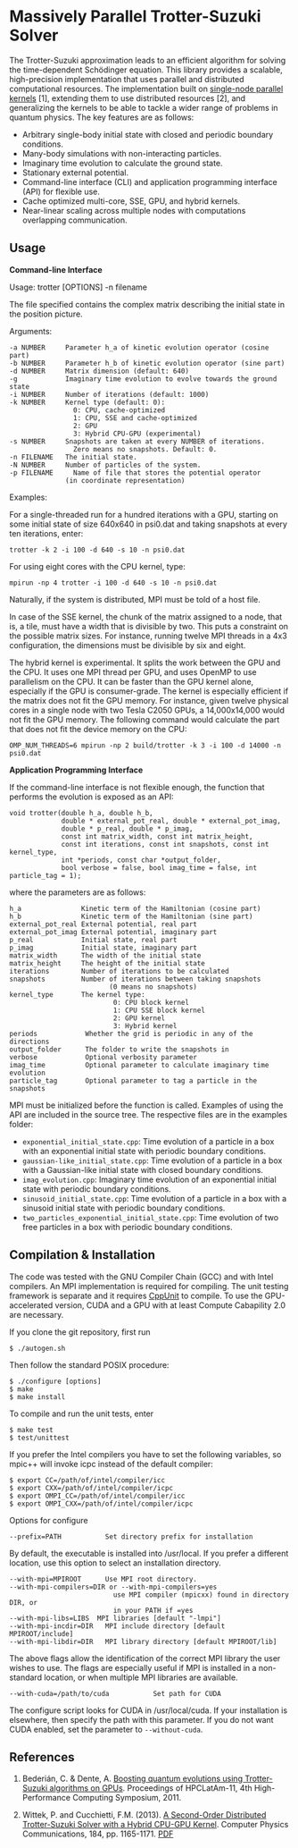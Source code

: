 Massively Parallel Trotter-Suzuki Solver
========================================

The Trotter-Suzuki approximation leads to an efficient algorithm for solving the time-dependent Schödinger equation. This library provides a scalable, high-precision implementation that uses parallel and distributed computational resources. The implementation built on [single-node parallel kernels](https://bitbucket.org/zzzoom/trottersuzuki) [1], extending them to use distributed resources [2], and generalizing the kernels to be able to tackle a wider range of problems in quantum physics. The key features are as follows:

  - Arbitrary single-body initial state with closed and periodic boundary conditions.
  - Many-body simulations with non-interacting particles.
  - Imaginary time evolution to calculate the ground state.
  - Stationary external potential.
  - Command-line interface (CLI) and application programming interface (API) for flexible use.
  - Cache optimized multi-core, SSE, GPU, and hybrid kernels.
  - Near-linear scaling across multiple nodes with computations overlapping communication.


Usage
-----

**Command-line Interface**

Usage: trotter [OPTIONS] -n filename 

The file specified contains the complex matrix describing the initial state in the position picture.

Arguments:

    -a NUMBER     Parameter h_a of kinetic evolution operator (cosine part)
    -b NUMBER     Parameter h_b of kinetic evolution operator (sine part)
    -d NUMBER     Matrix dimension (default: 640)
    -g            Imaginary time evolution to evolve towards the ground state
    -i NUMBER     Number of iterations (default: 1000)
    -k NUMBER     Kernel type (default: 0): 
                    0: CPU, cache-optimized
                    1: CPU, SSE and cache-optimized
                    2: GPU
                    3: Hybrid CPU-GPU (experimental)                    
    -s NUMBER     Snapshots are taken at every NUMBER of iterations.
                    Zero means no snapshots. Default: 0.
    -n FILENAME   The initial state.
    -N NUMBER     Number of particles of the system.
    -p FILENAME     Name of file that stores the potential operator 
                  (in coordinate representation)

Examples:

For a single-threaded run for a hundred iterations with a GPU, starting on some initial state of size 640x640 in psi0.dat and taking snapshots at every ten iterations, enter:

    trotter -k 2 -i 100 -d 640 -s 10 -n psi0.dat

For using eight cores with the CPU kernel, type:

    mpirun -np 4 trotter -i 100 -d 640 -s 10 -n psi0.dat
    
Naturally, if the system is distributed, MPI must be told of a host file. 

In case of the SSE kernel, the chunk of the matrix assigned to a node, that is, a tile, must have a width that is divisible by two. This puts a constraint on the possible matrix sizes. For instance, running twelve MPI threads in a 4x3 configuration, the dimensions must be divisible by six and eight.

The hybrid kernel is experimental. It splits the work between the GPU and the CPU. It uses one MPI thread per GPU, and uses OpenMP to use parallelism on the CPU. It can be faster than the GPU kernel alone, especially if the GPU is consumer-grade. The kernel is especially efficient if the matrix does not fit the GPU memory. For instance, given twelve physical cores in a single node with two Tesla C2050 GPUs, a 14,000x14,000 would not fit the GPU memory. The following command would calculate the part that does not fit the device memory on the CPU:

    OMP_NUM_THREADS=6 mpirun -np 2 build/trotter -k 3 -i 100 -d 14000 -n psi0.dat

**Application Programming Interface**

If the command-line interface is not flexible enough, the function that performs the evolution is exposed as an API:

    void trotter(double h_a, double h_b, 
                 double * external_pot_real, double * external_pot_imag, 
                 double * p_real, double * p_imag, 
                 const int matrix_width, const int matrix_height, 
                 const int iterations, const int snapshots, const int kernel_type, 
                 int *periods, const char *output_folder, 
                 bool verbose = false, bool imag_time = false, int particle_tag = 1);

where the parameters are as follows:

    h_a               Kinetic term of the Hamiltonian (cosine part)
    h_b               Kinetic term of the Hamiltonian (sine part)
    external_pot_real External potential, real part
    external_pot_imag External potential, imaginary part
    p_real            Initial state, real part
    p_imag            Initial state, imaginary part
    matrix_width      The width of the initial state
    matrix_height     The height of the initial state
    iterations        Number of iterations to be calculated
    snapshots         Number of iterations between taking snapshots 
                             (0 means no snapshots)
    kernel_type       The kernel type:
                              0: CPU block kernel
                              1: CPU SSE block kernel
                              2: GPU kernel
                              3: Hybrid kernel
    periods            Whether the grid is periodic in any of the directions
    output_folder      The folder to write the snapshots in
    verbose            Optional verbosity parameter
    imag_time          Optional parameter to calculate imaginary time evolution
    particle_tag       Optional parameter to tag a particle in the snapshots
  
MPI must be initialized before the function is called. Examples of using the API are included in the source tree. The respective files are in the examples folder:

  - `exponential_initial_state.cpp`: Time evolution of a particle in a box with an exponential initial state with periodic boundary conditions.
  - `gaussian-like_initial_state.cpp`: Time evolution of a particle in a box with a Gaussian-like initial state with closed boundary conditions.
  - `imag_evolution.cpp`: Imaginary time evolution of an exponential initial state with periodic boundary conditions.
  - `sinusoid_initial_state.cpp`: Time evolution of a particle in a box with a sinusoid initial state with periodic boundary conditions.
  - `two_particles_exponential_initial_state.cpp`: Time evolution of two free particles in a box with periodic boundary conditions.


Compilation & Installation
--------------------------
The code was tested with the GNU Compiler Chain (GCC) and with Intel compilers. An MPI implementation is required for compiling. The unit testing framework is separate and it requires [CppUnit](http://sourceforge.net/projects/cppunit/) to compile. To use the GPU-accelerated version, CUDA and a GPU with at least Compute Cabapility 2.0 are necessary.

If you clone the git repository, first run

    $ ./autogen.sh

Then follow the standard POSIX procedure:

    $ ./configure [options]
    $ make
    $ make install

To compile and run the unit tests, enter
    
    $ make test
    $ test/unittest

If you prefer the Intel compilers you have to set the following variables, so mpic++ will invoke icpc instead of the default compiler:

    $ export CC=/path/of/intel/compiler/icc
    $ export CXX=/path/of/intel/compiler/icpc
    $ export OMPI_CC=/path/of/intel/compiler/icc
    $ export OMPI_CXX=/path/of/intel/compiler/icpc
    
Options for configure

    --prefix=PATH           Set directory prefix for installation

By default, the executable is installed into /usr/local. If you prefer a
different location, use this option to select an installation
directory.

    --with-mpi=MPIROOT      Use MPI root directory.
    --with-mpi-compilers=DIR or --with-mpi-compilers=yes
                              use MPI compiler (mpicxx) found in directory DIR, or
                              in your PATH if =yes
    --with-mpi-libs=LIBS  MPI libraries [default "-lmpi"]
    --with-mpi-incdir=DIR   MPI include directory [default MPIROOT/include]
    --with-mpi-libdir=DIR   MPI library directory [default MPIROOT/lib]

The above flags allow the identification of the correct MPI library the user wishes to use. The flags are especially useful if MPI is installed in a non-standard location, or when multiple MPI libraries are available.

    --with-cuda=/path/to/cuda           Set path for CUDA

The configure script looks for CUDA in /usr/local/cuda. If your installation is elsewhere, then specify the path with this parameter. If you do not want CUDA enabled, set the parameter to ```--without-cuda```.

References
----------
  
  1. Bederián, C. & Dente, A. [Boosting quantum evolutions using Trotter-Suzuki algorithms on GPUs](http://www.famaf.unc.edu.ar/grupos/GPGPU/boosting_trotter-suzuki.pdf). Proceedings of HPCLatAm-11, 4th High-Performance Computing Symposium, 2011.
  
  2. Wittek, P. and Cucchietti, F.M. (2013). [A Second-Order Distributed Trotter-Suzuki Solver with a Hybrid CPU-GPU Kernel](http://dx.doi.org/10.1016/j.cpc.2012.12.008). Computer Physics Communications, 184, pp. 1165-1171. [PDF](http://arxiv.org/pdf/1208.2407)
